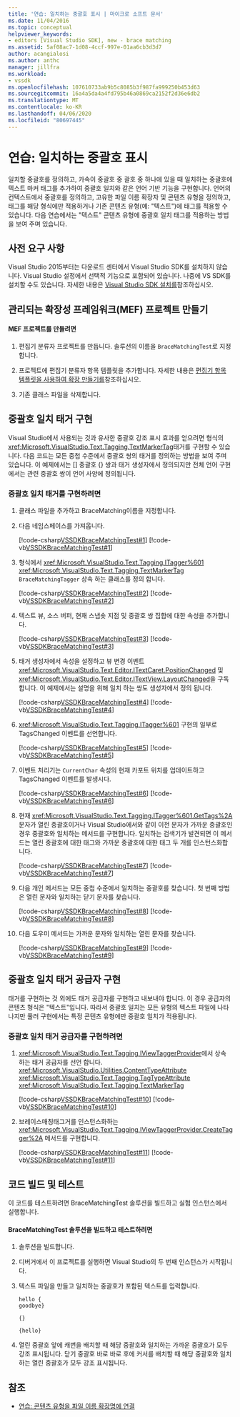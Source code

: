 ```yaml
---
title: '연습: 일치하는 중괄호 표시 | 마이크로 소프트 문서'
ms.date: 11/04/2016
ms.topic: conceptual
helpviewer_keywords:
- editors [Visual Studio SDK], new - brace matching
ms.assetid: 5af08ac7-1d08-4ccf-997e-01aa6cb3d3d7
author: acangialosi
ms.author: anthc
manager: jillfra
ms.workload:
- vssdk
ms.openlocfilehash: 107610733ab9b5c8085b3f987fa999250b453d63
ms.sourcegitcommit: 16a4a5da4a4fd795b46a0869ca2152f2d36e6db2
ms.translationtype: MT
ms.contentlocale: ko-KR
ms.lasthandoff: 04/06/2020
ms.locfileid: "80697445"
---
```

# <a name="walkthrough-display-matching-braces"></a>연습: 일치하는 중괄호 표시
일치할 중괄호를 정의하고, 카속이 중괄호 중 괄호 중 하나에 있을 때 일치하는 중괄호에 텍스트 마커 태그를 추가하여 중괄호 일치와 같은 언어 기반 기능을 구현합니다. 언어의 컨텍스트에서 중괄호를 정의하고, 고유한 파일 이름 확장자 및 콘텐츠 유형을 정의하고, 태그를 해당 형식에만 적용하거나 기존 콘텐츠 유형(예: "텍스트")에 태그를 적용할 수 있습니다. 다음 연습에서는 "텍스트" 콘텐츠 유형에 중괄호 일치 태그를 적용하는 방법을 보여 주며 있습니다.

## <a name="prerequisites"></a>사전 요구 사항
 Visual Studio 2015부터는 다운로드 센터에서 Visual Studio SDK를 설치하지 않습니다. Visual Studio 설정에서 선택적 기능으로 포함되어 있습니다. 나중에 VS SDK를 설치할 수도 있습니다. 자세한 내용은 [Visual Studio SDK 설치를](../extensibility/installing-the-visual-studio-sdk.md)참조하십시오.

## <a name="create-a-managed-extensibility-framework-mef-project"></a>관리되는 확장성 프레임워크(MEF) 프로젝트 만들기

#### <a name="to-create-a-mef-project"></a>MEF 프로젝트를 만들려면

1. 편집기 분류자 프로젝트를 만듭니다. 솔루션의 이름을 `BraceMatchingTest`로 지정합니다.

2. 프로젝트에 편집기 분류자 항목 템플릿을 추가합니다. 자세한 내용은 [편집기 항목 템플릿을 사용하여 확장 만들기를](../extensibility/creating-an-extension-with-an-editor-item-template.md)참조하십시오.

3. 기존 클래스 파일을 삭제합니다.

## <a name="implement-a-brace-matching-tagger"></a>중괄호 일치 태거 구현
 Visual Studio에서 사용되는 것과 유사한 중괄호 강조 표시 효과를 얻으려면 형식의 <xref:Microsoft.VisualStudio.Text.Tagging.TextMarkerTag>태거를 구현할 수 있습니다. 다음 코드는 모든 중첩 수준에서 중괄호 쌍의 태거를 정의하는 방법을 보여 주며 있습니다. 이 예제에서는 [] 중괄호 {} 쌍과 태거 생성자에서 정의되지만 전체 언어 구현에서는 관련 중괄호 쌍이 언어 사양에 정의됩니다.

### <a name="to-implement-a-brace-matching-tagger"></a>중괄호 일치 태거를 구현하려면

1. 클래스 파일을 추가하고 BraceMatching이름을 지정합니다.

2. 다음 네임스페이스를 가져옵니다.

     [!code-csharp[VSSDKBraceMatchingTest#1](../extensibility/codesnippet/CSharp/walkthrough-displaying-matching-braces_1.cs)]
     [!code-vb[VSSDKBraceMatchingTest#1](../extensibility/codesnippet/VisualBasic/walkthrough-displaying-matching-braces_1.vb)]

3. 형식에서 <xref:Microsoft.VisualStudio.Text.Tagging.ITagger%601> <xref:Microsoft.VisualStudio.Text.Tagging.TextMarkerTag> `BraceMatchingTagger` 상속 하는 클래스를 정의 합니다.

     [!code-csharp[VSSDKBraceMatchingTest#2](../extensibility/codesnippet/CSharp/walkthrough-displaying-matching-braces_2.cs)]
     [!code-vb[VSSDKBraceMatchingTest#2](../extensibility/codesnippet/VisualBasic/walkthrough-displaying-matching-braces_2.vb)]

4. 텍스트 뷰, 소스 버퍼, 현재 스냅숏 지점 및 중괄호 쌍 집합에 대한 속성을 추가합니다.

     [!code-csharp[VSSDKBraceMatchingTest#3](../extensibility/codesnippet/CSharp/walkthrough-displaying-matching-braces_3.cs)]
     [!code-vb[VSSDKBraceMatchingTest#3](../extensibility/codesnippet/VisualBasic/walkthrough-displaying-matching-braces_3.vb)]

5. 태거 생성자에서 속성을 설정하고 뷰 변경 이벤트 <xref:Microsoft.VisualStudio.Text.Editor.ITextCaret.PositionChanged> 및 <xref:Microsoft.VisualStudio.Text.Editor.ITextView.LayoutChanged>을 구독합니다. 이 예제에서는 설명을 위해 일치 하는 쌍도 생성자에서 정의 됩니다.

     [!code-csharp[VSSDKBraceMatchingTest#4](../extensibility/codesnippet/CSharp/walkthrough-displaying-matching-braces_4.cs)]
     [!code-vb[VSSDKBraceMatchingTest#4](../extensibility/codesnippet/VisualBasic/walkthrough-displaying-matching-braces_4.vb)]

6. <xref:Microsoft.VisualStudio.Text.Tagging.ITagger%601> 구현의 일부로 TagsChanged 이벤트를 선언합니다.

     [!code-csharp[VSSDKBraceMatchingTest#5](../extensibility/codesnippet/CSharp/walkthrough-displaying-matching-braces_5.cs)]
     [!code-vb[VSSDKBraceMatchingTest#5](../extensibility/codesnippet/VisualBasic/walkthrough-displaying-matching-braces_5.vb)]

7. 이벤트 처리기는 `CurrentChar` 속성의 현재 카포트 위치를 업데이트하고 TagsChanged 이벤트를 발생시다.

     [!code-csharp[VSSDKBraceMatchingTest#6](../extensibility/codesnippet/CSharp/walkthrough-displaying-matching-braces_6.cs)]
     [!code-vb[VSSDKBraceMatchingTest#6](../extensibility/codesnippet/VisualBasic/walkthrough-displaying-matching-braces_6.vb)]

8. 현재 <xref:Microsoft.VisualStudio.Text.Tagging.ITagger%601.GetTags%2A> 문자가 열린 중괄호이거나 Visual Studio에서와 같이 이전 문자가 가까운 중괄호인 경우 중괄호와 일치하는 메서드를 구현합니다. 일치하는 검색기가 발견되면 이 메서드는 열린 중괄호에 대한 태그와 가까운 중괄호에 대한 태그 두 개를 인스턴스화합니다.

     [!code-csharp[VSSDKBraceMatchingTest#7](../extensibility/codesnippet/CSharp/walkthrough-displaying-matching-braces_7.cs)]
     [!code-vb[VSSDKBraceMatchingTest#7](../extensibility/codesnippet/VisualBasic/walkthrough-displaying-matching-braces_7.vb)]

9. 다음 개인 메서드는 모든 중첩 수준에서 일치하는 중괄호를 찾습니다. 첫 번째 방법은 열린 문자와 일치하는 닫기 문자를 찾습니다.

     [!code-csharp[VSSDKBraceMatchingTest#8](../extensibility/codesnippet/CSharp/walkthrough-displaying-matching-braces_8.cs)]
     [!code-vb[VSSDKBraceMatchingTest#8](../extensibility/codesnippet/VisualBasic/walkthrough-displaying-matching-braces_8.vb)]

10. 다음 도우미 메서드는 가까운 문자와 일치하는 열린 문자를 찾습니다.

     [!code-csharp[VSSDKBraceMatchingTest#9](../extensibility/codesnippet/CSharp/walkthrough-displaying-matching-braces_9.cs)]
     [!code-vb[VSSDKBraceMatchingTest#9](../extensibility/codesnippet/VisualBasic/walkthrough-displaying-matching-braces_9.vb)]

## <a name="implement-a-brace-matching-tagger-provider"></a>중괄호 일치 태거 공급자 구현
 태거를 구현하는 것 외에도 태거 공급자를 구현하고 내보내야 합니다. 이 경우 공급자의 콘텐츠 형식은 "텍스트"입니다. 따라서 중괄호 일치는 모든 유형의 텍스트 파일에 나타나지만 풀러 구현에서는 특정 콘텐츠 유형에만 중괄호 일치가 적용됩니다.

### <a name="to-implement-a-brace-matching-tagger-provider"></a>중괄호 일치 태거 공급자를 구현하려면

1. <xref:Microsoft.VisualStudio.Text.Tagging.IViewTaggerProvider>에서 상속 하는 태거 공급자를 선언 합니다. <xref:Microsoft.VisualStudio.Utilities.ContentTypeAttribute> <xref:Microsoft.VisualStudio.Text.Tagging.TagTypeAttribute> <xref:Microsoft.VisualStudio.Text.Tagging.TextMarkerTag>

     [!code-csharp[VSSDKBraceMatchingTest#10](../extensibility/codesnippet/CSharp/walkthrough-displaying-matching-braces_10.cs)]
     [!code-vb[VSSDKBraceMatchingTest#10](../extensibility/codesnippet/VisualBasic/walkthrough-displaying-matching-braces_10.vb)]

2. 브레이스매칭태그거를 인스턴스화하는 <xref:Microsoft.VisualStudio.Text.Tagging.IViewTaggerProvider.CreateTagger%2A> 메서드를 구현합니다.

     [!code-csharp[VSSDKBraceMatchingTest#11](../extensibility/codesnippet/CSharp/walkthrough-displaying-matching-braces_11.cs)]
     [!code-vb[VSSDKBraceMatchingTest#11](../extensibility/codesnippet/VisualBasic/walkthrough-displaying-matching-braces_11.vb)]

## <a name="build-and-test-the-code"></a>코드 빌드 및 테스트
 이 코드를 테스트하려면 BraceMatchingTest 솔루션을 빌드하고 실험 인스턴스에서 실행합니다.

#### <a name="to-build-and-test-bracematchingtest-solution"></a>BraceMatchingTest 솔루션을 빌드하고 테스트하려면

1. 솔루션을 빌드합니다.

2. 디버거에서 이 프로젝트를 실행하면 Visual Studio의 두 번째 인스턴스가 시작됩니다.

3. 텍스트 파일을 만들고 일치하는 중괄호가 포함된 텍스트를 입력합니다.

    ```
    hello {
    goodbye}

    {}

    {hello}
    ```

4. 열린 중괄호 앞에 캐번을 배치할 때 해당 중괄호와 일치하는 가까운 중괄호가 모두 강조 표시됩니다. 닫기 중괄호 바로 바로 후에 커서를 배치할 때 해당 중괄호와 일치하는 열린 중괄호가 모두 강조 표시됩니다.

## <a name="see-also"></a>참조
- [연습: 콘텐츠 유형을 파일 이름 확장명에 연결](../extensibility/walkthrough-linking-a-content-type-to-a-file-name-extension.md)

